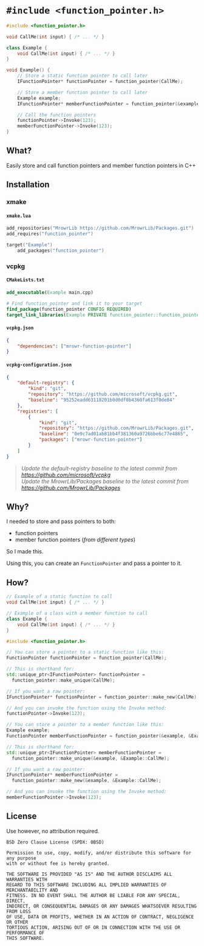 # `#include <function_pointer.h>`

```cpp
#include <function_pointer.h>

void CallMe(int input) { /* ... */ }

class Example {
    void CallMe(int input) { /* ... */ }    
}

void Example() {
    // Store a static function pointer to call later
    IFunctionPointer* functionPointer = function_pointer(CallMe);

    // Store a member function pointer to call later
    Example example;
    IFunctionPointer* memberFunctionPointer = function_pointer(&example, &Example::CallMe);

    // Call the function pointers
    functionPointer->Invoke(123);
    memberFunctionPointer->Invoke(123);
}
```

## What?

Easily store and call function pointers and member function pointers in C++

## Installation

### xmake

#### `xmake.lua`

```lua
add_repositories("MrowrLib https://github.com/MrowrLib/Packages.git")
add_requires("function_pointer")

target("Example")
    add_packages("function_pointer")
```

### vcpkg

#### `CMakeLists.txt`

```cmake
add_executable(Example main.cpp)

# Find function_pointer and link it to your target
find_package(function_pointer CONFIG REQUIRED)
target_link_libraries(Example PRIVATE function_pointer::function_pointer)
```

#### `vcpkg.json`

```json
{
    "dependencies": ["mrowr-function-pointer"]
}
```

#### `vcpkg-configuration.json`

```json
{
    "default-registry": {
        "kind": "git",
        "repository": "https://github.com/microsoft/vcpkg.git",
        "baseline": "95252eadd63118201b0d0df0b4360fa613f0de84"
    },
    "registries": [
        {
            "kind": "git",
            "repository": "https://github.com/MrowrLib/Packages.git",
            "baseline": "0e9c7ad01ab81bb4f381360a9726bbe6c77e4865",
            "packages": ["mrowr-function-pointer"]
        }
    ]
}
```

> _Update the default-registry baseline to the latest commit from https://github.com/microsoft/vcpkg_  
> _Update the MrowrLib/Packages baseline to the latest commit from https://github.com/MrowrLib/Packages_

## Why?

I needed to store and pass pointers to both:
- function pointers
- member function pointers (_from different types_)

So I made this.

Using this, you can create an `FunctionPointer` and pass a pointer to it.

## How?

```cpp
// Example of a static function to call
void CallMe(int input) { /* ... */ }

// Example of a class with a member function to call
class Example {
    void CallMe(int input) { /* ... */ }    
}
```

```cpp
#include <function_pointer.h>

// You can store a pointer to a static function like this:
FunctionPointer functionPointer = function_pointer(CallMe);

// This is shorthand for:
std::unique_ptr<IFunctionPointer> functionPointer =
  function_pointer::make_unique(CallMe);

// If you want a raw pointer:
IFunctionPointer* functionPointer = function_pointer::make_new(CallMe);

// And you can invoke the function using the Invoke method:
functionPointer->Invoke(123);
```

```cpp
// You can store a pointer to a member function like this:
Example example;
FunctionPointer memberFunctionPointer = function_pointer(&example, &Example::CallMe);

// This is shorthand for:
std::unique_ptr<IFunctionPointer> memberFunctionPointer =
  function_pointer::make_unique(&example, &Example::CallMe);

// If you want a raw pointer:
IFunctionPointer* memberFunctionPointer =
  function_pointer::make_new(&example, &Example::CallMe);

// And you can invoke the function using the Invoke method:
memberFunctionPointer->Invoke(123);
```

## License

Use however, no attribution required.

```
BSD Zero Clause License (SPDX: 0BSD)

Permission to use, copy, modify, and/or distribute this software for any purpose
with or without fee is hereby granted.

THE SOFTWARE IS PROVIDED "AS IS" AND THE AUTHOR DISCLAIMS ALL WARRANTIES WITH
REGARD TO THIS SOFTWARE INCLUDING ALL IMPLIED WARRANTIES OF MERCHANTABILITY AND
FITNESS. IN NO EVENT SHALL THE AUTHOR BE LIABLE FOR ANY SPECIAL, DIRECT,
INDIRECT, OR CONSEQUENTIAL DAMAGES OR ANY DAMAGES WHATSOEVER RESULTING FROM LOSS
OF USE, DATA OR PROFITS, WHETHER IN AN ACTION OF CONTRACT, NEGLIGENCE OR OTHER
TORTIOUS ACTION, ARISING OUT OF OR IN CONNECTION WITH THE USE OR PERFORMANCE OF
THIS SOFTWARE.
```
